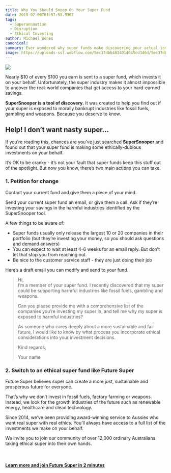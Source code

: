 ```yaml
---
title: Why You Should Snoop On Your Super Fund
date: 2019-02-06T03:57:53.930Z
tags: 
  - Superannuation
  - Disruption
  - Ethical Investing
author: Michael Bones
canonical: 
summary: Ever wondered why super funds make discovering your actual investments so hard? We think you should know what you’re money’s being invested in. Here’s why.
image: https://uploads-ssl.webflow.com/5ec37dbb4834014045cd346d/5ec37dbc4834016f89cd3d7b_why-snoop-your-super-OG-tiny.jpg
---
```


![](https://uploads-ssl.webflow.com/5ec37dbb4834014045cd346d/5ec37dbc4834016f89cd3d7b_why-snoop-your-super-OG-tiny.jpg)

Nearly $10 of every $100 you earn is sent to a super fund, which invests it on your behalf. Unfortunately, the super industry makes it almost impossible to uncover the real-world companies that get access to your hard-earned savings. **‍**

**SuperSnooper is a tool of discovery.** It was created to help you find out if your super is exposed to morally bankrupt industries like fossil fuels, gambling and weapons. Because you deserve to know.

Help! I don’t want nasty super...
---------------------------------

If you’re reading this, chances are you’ve just searched **SuperSnooper** and found out that your super fund is making some ethically-dubious investments on your behalf.

It’s OK to be cranky - it’s not your fault that super funds keep this stuff out of the spotlight. But now you know, there’s two main actions you can take.  

### 1\. Petition for change

Contact your current fund and give them a piece of your mind.

Send your current super fund an email, or give them a call. Ask if they’re investing your savings in the harmful industries identified by the SuperSnooper tool.

A few things to be aware of:

*   Super funds usually only release the largest 10 or 20 companies in their portfolio (but they’re investing your money, so you should ask questions and demand answers)
*   You can expect to wait at least 4-6 weeks for an email reply. But don’t let that stop you from reaching out.
*   Be nice to the customer service staff - they are just doing their job

Here’s a draft email you can modify and send to your fund.

> Hi,  
> I’m a member of your super fund. I recently discovered that my super could be supporting harmful industries like fossil fuels, gambling and weapons.  
>   
> Can you please provide me with a comprehensive list of the companies you’re investing my super in, and tell me why my super is exposed to harmful industries?  
>   
> As someone who cares deeply about a more sustainable and fair future, I would like to know by what process you incorporate ethical considerations into your investment decisions.  
>   
> Kind regards,  
>   
> Your name  

### 2\. Switch to an ethical super fund like Future Super

Future Super believes super can create a more just, sustainable and prosperous future for everyone.

That’s why we don’t invest in fossil fuels, factory farming or weapons. Instead, we look for the growth industries of the future such as renewable energy, healthcare and clean technology.

Since 2014, we’ve been providing award-winning service to Aussies who want real super with real ethics. You’ll always have access to a full list of the investments we make on your behalf.

We invite you to join our community of over 12,000 ordinary Australians taking ethical super into their own hands.

‍

#### [Learn more and join Future Super in 2 minutes](https://switch.myfuturesuper.com.au/shift/super-snooper-join?utm_campaign=SuperSnooper2019&utm_medium=Website&utm_source=FSBlog)

